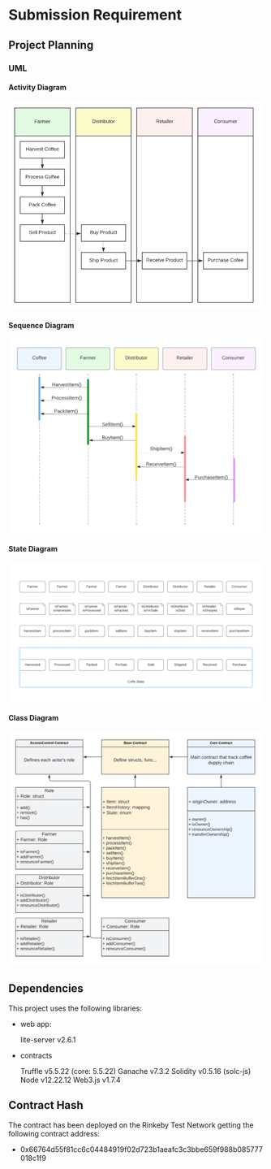 # Submission Requirement

## Project Planning

### UML

#### Activity Diagram

![Activity Diagram](diagrams/Coffee_Supplychain_Activity_Diagram.png)

#### Sequence Diagram

![Sequence Diagram](diagrams/Coffee_Supplychain_Sequence_Diagram.png)

#### State Diagram

![State Diagram](diagrams/Coffee_Supplychain_State_Diagram.png)

#### Class Diagram

![Class Diagram](diagrams/Coffee_Supplychain_Data_Model.png)

## Dependencies

This project uses the following libraries:

- web app:

    lite-server v2.6.1

- contracts

    Truffle v5.5.22 (core: 5.5.22)
    Ganache v7.3.2
    Solidity v0.5.16 (solc-js)
    Node v12.22.12
    Web3.js v1.7.4


## Contract Hash

The contract has been deployed on the Rinkeby Test Network getting the following contract address:

- 0x66764d55f81cc6c04484919f02d723b1aeafc3c3bbe659f988b085777018c1f9